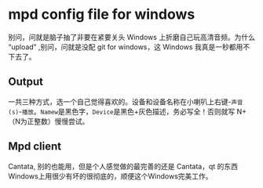 # mpd config file for windows

别问，问就是脑子抽了非要在紧要关头 Windows 上折磨自己玩高清音频。为什么 “upload” ,别问，问就是没配 git for windows，这 Windows 我真是一秒都用不下去了。

## Output
一共三种方式，选一个自己觉得喜欢的。设备和设备名称在小喇叭上右键-`声音(s)`-`播放`。`Namew`是黑色字，`Device`是黑色+灰色描述，务必写全！否则就写 N+（N为正整数）慢慢尝试。

## Mpd client
Cantata, 别的也能用，但是个人感觉做的最完善的还是 Cantata，qt 的东西Windows上用很少有坏的很彻底的，顺便这个Windows完美工作。
